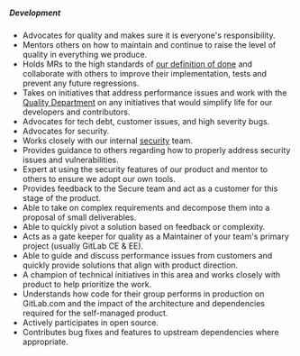 ##### Development

* Advocates for quality and makes sure it is everyone's responsibility.
* Mentors others on how to maintain and continue to raise the level of quality in everything we produce.
* Holds MRs to the high standards of [our definition of done](https://docs.gitlab.com/ee/development/contributing/merge_request_workflow.html#definition-of-done) and collaborate with others to improve their implementation, tests and prevent any future regressions.
* Takes on initiatives that address performance issues and work with the [Quality Department](/handbook/engineering/quality/) on any initiatives that would simplify life for our developers and contributors.
* Advocates for tech debt, customer issues, and high severity bugs.
* Advocates for security.
* Works closely with our internal [security](/handbook/security/) team.
* Provides guidance to others regarding how to properly address security issues and vulnerabilities.
* Expert at using the security features of our product and mentor to others to ensure we adopt our own tools.
* Provides feedback to the Secure team and act as a customer for this stage of the product.
* Able to take on complex requirements and decompose them into a proposal of small deliverables.
* Able to quickly pivot a solution based on feedback or complexity.
* Acts as a gate keeper for quality as a Maintainer of your team's primary project (usually GitLab CE & EE).
* Able to guide and discuss performance issues from customers and quickly provide solutions that align with product direction.
* A champion of technical initiatives in this area and works closely with product to help prioritize the work.
* Understands how code for their group performs in production on GitLab.com and the impact of the architecture and dependencies required for the self-managed product.
* Actively participates in open source.
* Contributes bug fixes and features to upstream dependencies where appropriate.
